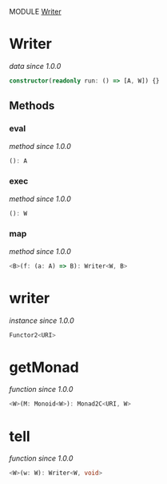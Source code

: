 MODULE [Writer](https://github.com/gcanti/fp-ts/blob/master/src/Writer.ts)

# Writer

_data_
_since 1.0.0_

```ts
constructor(readonly run: () => [A, W]) {}
```

## Methods

### eval

_method_
_since 1.0.0_

```ts
(): A
```

### exec

_method_
_since 1.0.0_

```ts
(): W
```

### map

_method_
_since 1.0.0_

```ts
<B>(f: (a: A) => B): Writer<W, B>
```

# writer

_instance_
_since 1.0.0_

```ts
Functor2<URI>
```

# getMonad

_function_
_since 1.0.0_

```ts
<W>(M: Monoid<W>): Monad2C<URI, W>
```

# tell

_function_
_since 1.0.0_

```ts
<W>(w: W): Writer<W, void>
```
